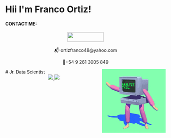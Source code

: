 # Hii I'm Franco Ortiz! 

#### **CONTACT ME**:

<!-- contact --> 
<div style="display: inline_block" align="center">
<a href="https://www.linkedin.com/in/ortizfranco-" target="_blank"><img src="https://img.shields.io/badge/linkedin-%230077B5.svg?&style=for-the-badge&logo=linkedin&logoColor=white" height="30" width="114"></a>
<p>📬 ortizfranco48@yahoo.com<p/>
<p>📱+54 9 261 3005 849<p/>

 
  <!-- gif 1 --> 
  <div align="right" style="display: inline_block">
    <img src="https://github.com/ortizfram/ortizfram/blob/main/analize%20this.gif" align="right" widt=200px>
  </div>
</div>
# Jr. Data Scientist
<!-- stats -->
<div align="center">
  <a href="https://github.com/ortizfram">
    <img height="180em" src="https://github-readme-stats.vercel.app/api?username=ortizfram&show_icons=true&theme=merko&include_all_commits=true&count_private=true"/>
    <img height="180em" src="https://github-readme-stats.vercel.app/api/top-langs/?username=ortizfram&layout=compact&langs_count=7&theme=merko"/>
</div>
                  

